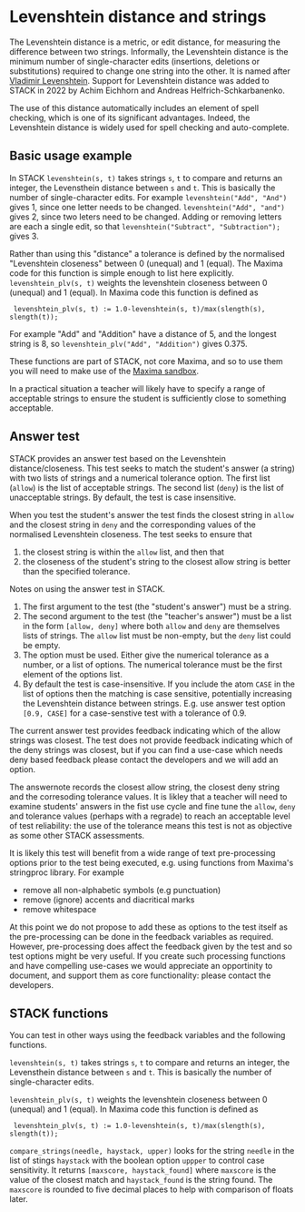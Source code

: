# Levenshtein distance and strings

The Levenshtein distance is a metric, or edit distance, for measuring the difference between two strings. Informally, the Levenshtein distance is the minimum number of single-character edits (insertions, deletions or substitutions) required to change one string into the other. It is named after [Vladimir Levenshtein](https://en.wikipedia.org/wiki/Levenshtein_distance).  Support for Levenshtein distance was added to STACK in 2022 by Achim Eichhorn and Andreas Helfrich-Schkarbanenko.

The use of this distance automatically includes an element of spell checking, which is one of its significant advantages.  Indeed, the Levenshtein distance is widely used for spell checking and auto-complete.

## Basic usage example

In STACK `levenshtein(s, t)` takes strings `s`, `t` to compare and returns an integer, the Levensthein distance between `s` and `t`.  This is basically the number of single-character edits.  For example `levenshtein("Add", "And")` gives 1, since one letter needs to be changed. `levenshtein("Add", "and")` gives 2, since two leters need to be changed.  Adding or removing letters are each a single edit, so that `levenshtein("Subtract", "Subtraction");` gives 3.

Rather than using this "distance" a tolerance is defined by the normalised "Levenshtein closeness" between 0 (unequal) and 1 (equal).  The Maxima code for this function is simple enough to list here explicitly.  `levenshtein_plv(s, t)` weights the levenshtein closeness between 0 (unequal) and 1 (equal).  In Maxima code this function is defined as

     levenshtein_plv(s, t) := 1.0-levenshtein(s, t)/max(slength(s), slength(t));

For example "Add" and "Addition" have a distance of 5, and the longest string is 8, so `levenshtein_plv("Add", "Addition")` gives 0.375.

These functions are part of STACK, not core Maxima, and so to use them you will need to make use of the [Maxima sandbox](../CAS/STACK-Maxima_sandbox.md).

In a practical situation a teacher will likely have to specify a range of acceptable strings to ensure the student is sufficiently close to something acceptable.

## Answer test

STACK provides an answer test based on the Levenshtein distance/closeness.  This test seeks to match the student's answer (a string) with two lists of strings and a numerical tolerance option. The first list (`allow`) is the list of acceptable strings.  The second list (`deny`) is the list of unacceptable strings.  By default, the test is case insensitive.

When you test the student's answer the test finds the closest string in `allow` and the closest string in `deny` and the corresponding values of the normalised Levenshtein closeness.  The test seeks to ensure that

1. the closest string is within the `allow` list, and then that
2. the closeness of the student's string to the closest allow string is better than the specified tolerance.

Notes on using the answer test in STACK.

1. The first argument to the test (the "student's answer") must be a string.
2. The second argument to the test (the "teacher's answer") must be a list in the form `[allow, deny]` where both `allow` and `deny` are themselves lists of strings.  The `allow` list must be non-empty, but the `deny` list could be empty.
3. The option must be used.  Either give the numerical tolerance as a number, or a list of options.  The numerical tolerance must be the first element of the options list.
4. By default the test is case-insensitive.  If you include the atom `CASE` in the list of options then the matching is case sensitive, potentially increasing the Levenshtein distance between strings.  E.g. use answer test option `[0.9, CASE]` for a case-senstive test with a tolerance of 0.9.

The current answer test provides feedback indicating which of the allow strings was closest.  The test does not provide feedback indicating which of the deny strings was closest, but if you can find a use-case which needs deny based feedback please contact the developers and we will add an option.

The answernote records the closest allow string, the closest deny string and the corresoding tolerance values.  It is likley that a teacher will need to examine students' answers in the fist use cycle and fine tune the `allow`, `deny` and tolerance values (perhaps with a regrade) to reach an acceptable level of test reliability: the use of the tolerance means this test is not as objective as some other STACK assessments.

It is likely this test will benefit from a wide range of text pre-processing options prior to the test being executed, e.g. using functions from Maxima's stringproc library.  For example

* remove all non-alphabetic symbols (e.g punctuation)
* remove (ignore) accents and diacritical marks
* remove whitespace

At this point we do not propose to add these as options to the test itself as the pre-processing can be done in the feedback variables as required.  However, pre-processing does affect the feedback given by the test and so test options might be very useful.  If you create such processing functions and have compelling use-cases we would appreciate an opportinity to document, and support them as core functionality: please contact the developers.

## STACK functions

You can test in other ways using the feedback variables and the following functions.

`levenshtein(s, t)` takes strings `s`, `t` to compare and returns an integer, the Levensthein distance between `s` and `t`.  This is basically the number of single-character edits.

`levenshtein_plv(s, t)` weights the levenshtein closeness between 0 (unequal) and 1 (equal).  In Maxima code this function is defined as

     levenshtein_plv(s, t) := 1.0-levenshtein(s, t)/max(slength(s), slength(t));

`compare_strings(needle, haystack, upper)` looks for the string `needle` in the list of stings `haystack` with the boolean option `uppper` to control case sensitivity.  It returns `[maxscore, haystack_found]` where `maxscore` is the value of the closest match and `haystack_found` is the string found.  The `maxscore` is rounded to five decimal places to help with comparison of floats later.

